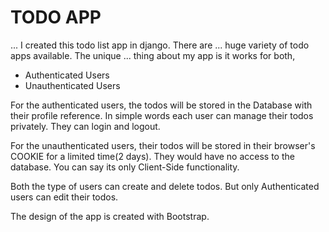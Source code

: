 # TODO APP

... I created this todo list app in django. There are 
... huge variety of todo apps available. The unique 
... thing about my app is it works for both,

- Authenticated Users
- Unauthenticated Users

For the authenticated users, the todos will be stored
in the Database with their profile reference. In simple
words each user can manage their todos privately. They 
can login and logout.

For the unauthenticated users, their todos will be stored
in their browser's COOKIE for a limited time(2 days). They
would have no access to the database. You can say its only
Client-Side functionality.

Both the type of users can create and delete todos. But only
Authenticated users can edit their todos.

The design of the app is created with Bootstrap.